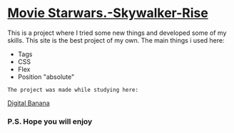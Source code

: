 # [Movie Starwars.-Skywalker-Rise](https://fraula.github.io/Movie_Starwars.-Skywalker-Rise/)

This is a project where I tried some new things and developed some of my skills. This site is the best project of my own. The main things i used here:

* Tags
* CSS
* Flex
* Position "absolute"

```
The project was made while studying here:
```

[Digital Banana](https://digital-banana.ru)

### P.S. Hope you will enjoy
